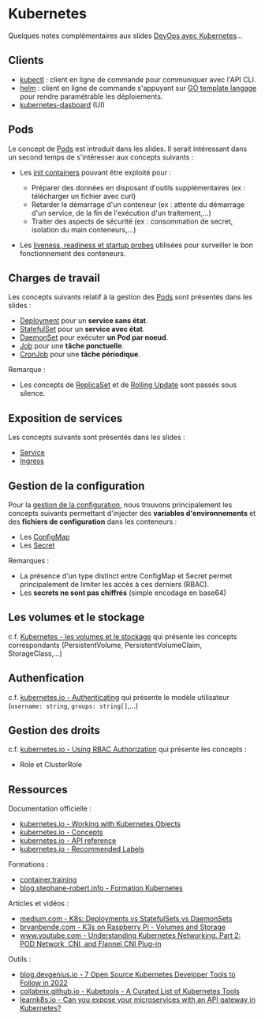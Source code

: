 
# Kubernetes

Quelques notes complémentaires aux slides [DevOps avec Kubernetes](https://mborne.github.io/cours-devops/kubernetes.html)...

## Clients

* [kubectl](https://mborne.github.io/outils/kubectl) : client en ligne de commande pour communiquer avec l'API CLI.
* [helm](https://mborne.github.io/outils/helm/) : client en ligne de commande s'appuyant sur [GO template langage](https://pkg.go.dev/text/template) pour rendre paramétrable les déploiements.
* [kubernetes-dasboard](https://github.com/kubernetes/dashboard#readme) (UI)

## Pods

Le concept de [Pods](https://kubernetes.io/docs/concepts/workloads/pods/) est introduit dans les slides. Il serait intéressant dans un second temps de s'intéresser aux concepts suivants :

* Les [init containers](https://kubernetes.io/docs/concepts/workloads/pods/init-containers/) pouvant être exploité pour :

  * Préparer des données en disposant d'outils supplémentaires (ex : télécharger un fichier avec curl)
  * Retarder le démarrage d'un conteneur (ex : attente du démarrage d'un service, de la fin de l'exécution d'un traitement,...)
  * Traiter des aspects de sécurité (ex : consommation de secret, isolation du main conteneurs,...)

* Les [liveness, readiness et startup probes](https://kubernetes.io/docs/concepts/configuration/liveness-readiness-startup-probes/) utilisées pour surveiller le bon fonctionnement des conteneurs.

## Charges de travail

Les concepts suivants relatif à la gestion des [Pods](https://kubernetes.io/docs/concepts/workloads/pods/) sont présentés dans les slides :

- [Deployment](https://kubernetes.io/docs/concepts/workloads/controllers/deployment/) pour un **service sans état**.
- [StatefulSet](https://kubernetes.io/docs/concepts/workloads/controllers/statefulset/) pour un **service avec état**.
- [DaemonSet](https://kubernetes.io/docs/concepts/workloads/controllers/daemonset/) pour exécuter **un Pod par noeud**.
- [Job](https://kubernetes.io/docs/concepts/workloads/controllers/job/) pour une **tâche ponctuelle**.
- [CronJob](https://kubernetes.io/docs/concepts/workloads/controllers/cron-jobs/) pour une **tâche périodique**.

Remarque :

* Les concepts de [ReplicaSet](https://kubernetes.io/fr/docs/concepts/workloads/controllers/replicaset/) et de [Rolling Update](https://kubernetes.io/docs/tutorials/kubernetes-basics/update/update-intro/) sont passés sous silence.


## Exposition de services

Les concepts suivants sont présentés dans les slides :

* [Service](https://kubernetes.io/fr/docs/concepts/services-networking/service/)
* [Ingress](https://kubernetes.io/fr/docs/concepts/services-networking/ingress/)

## Gestion de la configuration

Pour la [gestion de la configuration](https://kubernetes.io/docs/concepts/configuration/), nous trouvons principalement les concepts suivants permettant d'injecter des **variables d'environnements** et des **fichiers de configuration** dans les conteneurs :

* Les [ConfigMap](https://kubernetes.io/docs/concepts/configuration/configmap/)
* Les [Secret](https://kubernetes.io/docs/concepts/configuration/secret/)

Remarques :

* La présence d'un type distinct entre ConfigMap et Secret permet principalement de limiter les accès à ces derniers (RBAC).
* Les **secrets ne sont pas chiffrés** (simple encodage en base64)

## Les volumes et le stockage

c.f. [Kubernetes - les volumes et le stockage](./stockage.md) qui présente les concepts correspondants (PersistentVolume, PersistentVolumeClaim, StorageClass,...)


## Authenfication

c.f. [kubernetes.io - Authenticating](https://kubernetes.io/docs/reference/access-authn-authz/authentication/) qui présente le modèle utilisateur (`username: string`, `groups: string[]`,...)

## Gestion des droits

c.f. [kubernetes.io - Using RBAC Authorization](https://kubernetes.io/docs/reference/access-authn-authz/rbac/) qui présente les concepts :

- Role et ClusterRole




## Ressources

Documentation officielle :

* [kubernetes.io - Working with Kubernetes Objects](https://kubernetes.io/docs/concepts/overview/working-with-objects/)
* [kubernetes.io - Concepts](https://kubernetes.io/docs/concepts/)
* [kubernetes.io - API reference](https://kubernetes.io/docs/reference/generated/kubernetes-api/v1.24/#-strong-api-overview-strong-)
* [kubernetes.io - Recommended Labels](https://kubernetes.io/docs/concepts/overview/working-with-objects/common-labels/#labels)

Formations :

* [container.training](https://container.training/)
* [blog.stephane-robert.info - Formation Kubernetes](https://blog.stephane-robert.info/tags/kubernetes/)

Articles et vidéos :

* [medium.com - K8s: Deployments vs StatefulSets vs DaemonSets](https://medium.com/stakater/k8s-deployments-vs-statefulsets-vs-daemonsets-60582f0c62d4)
* [bryanbende.com - K3s on Raspberry Pi - Volumes and Storage](https://bryanbende.com/development/2021/05/15/k3s-raspberry-pi-volumes-storage#longhorn)
* [www.youtube.com - Understanding Kubernetes Networking. Part 2: POD Network, CNI, and Flannel CNI Plug-in](https://www.youtube.com/watch?v=U35C0EPSwoY)

Outils :

* [blog.devgenius.io - 7 Open Source Kubernetes Developer Tools to Follow in 2022](https://blog.devgenius.io/7-open-source-kubernetes-developer-tools-to-follow-in-2022-78a5e5dbd4e3)
* [collabnix.github.io - Kubetools - A Curated List of Kubernetes Tools](https://collabnix.github.io/kubetools/)
* [learnk8s.io - Can you expose your microservices with an API gateway in Kubernetes?](https://learnk8s.io/kubernetes-ingress-api-gateway)
